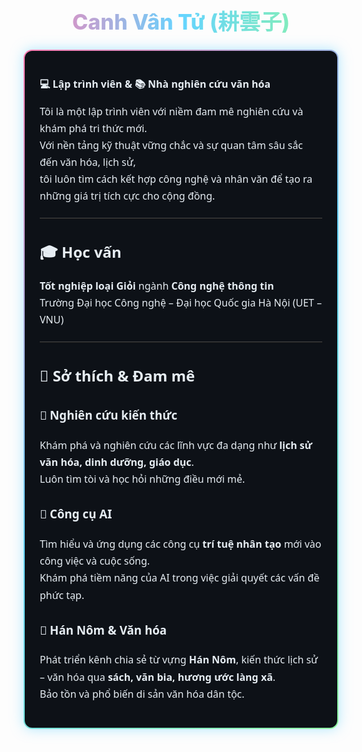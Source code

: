 <h1 align="center" style="font-size:34px; font-weight:800; background: linear-gradient(90deg, #ff7eb3, #65d4ff, #8ef6a0); -webkit-background-clip: text; -webkit-text-fill-color: transparent;">
  Canh Vân Tử (耕雲子)
</h1>

<div style="border:2px solid transparent; border-radius:14px; padding:24px; background:linear-gradient(#0d1117, #0d1117) padding-box, 
            linear-gradient(135deg, #ff7eb3, #65d4ff, #8ef6a0) border-box; 
            color:#e6edf3; font-family:'Segoe UI', Tahoma, Geneva, Verdana, sans-serif; font-size:16px; line-height:1.7; box-shadow:0 0 20px rgba(101,212,255,0.5);">

  <p><b>💻 Lập trình viên & 📚 Nhà nghiên cứu văn hóa</b></p>

  <p>
  Tôi là một lập trình viên với niềm đam mê nghiên cứu và khám phá tri thức mới.<br>
  Với nền tảng kỹ thuật vững chắc và sự quan tâm sâu sắc đến văn hóa, lịch sử,<br>
  tôi luôn tìm cách kết hợp công nghệ và nhân văn để tạo ra những giá trị tích cực cho cộng đồng.
  </p>

  <hr style="border:0; border-top:1px solid #444; margin:20px 0;">

  <h2>🎓 Học vấn</h2>
  <p><b>Tốt nghiệp loại Giỏi</b> ngành <b>Công nghệ thông tin</b><br>
  Trường Đại học Công nghệ – Đại học Quốc gia Hà Nội (UET – VNU)</p>

  <hr style="border:0; border-top:1px solid #444; margin:20px 0;">

  <h2>🌟 Sở thích & Đam mê</h2>

  <h3>📖 Nghiên cứu kiến thức</h3>
  <p>Khám phá và nghiên cứu các lĩnh vực đa dạng như <b>lịch sử văn hóa, dinh dưỡng, giáo dục</b>.<br>
  Luôn tìm tòi và học hỏi những điều mới mẻ.</p>

  <h3>🤖 Công cụ AI</h3>
  <p>Tìm hiểu và ứng dụng các công cụ <b>trí tuệ nhân tạo</b> mới vào công việc và cuộc sống.<br>
  Khám phá tiềm năng của AI trong việc giải quyết các vấn đề phức tạp.</p>

  <h3>🏮 Hán Nôm & Văn hóa</h3>
  <p>Phát triển kênh chia sẻ từ vựng <b>Hán Nôm</b>, kiến thức lịch sử – văn hóa qua <b>sách, văn bia, hương ước làng xã</b>.<br>
  Bảo tồn và phổ biến di sản văn hóa dân tộc.</p>

</div>
